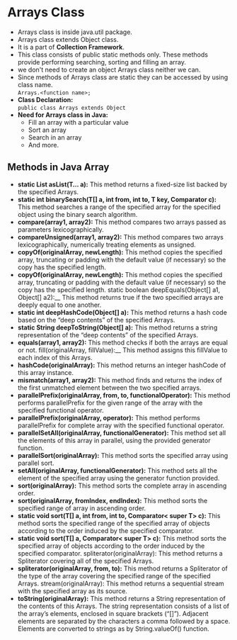 # Arrays Class
* Arrays class is inside java.util package.
* Arrays class extends Object class.
* It is a part of __Collection Framework__.
* This class consists of public static methods only. These methods provide performing searching, sorting and filling an array.
* we don't need to create an object Arrays class neither we can.
* Since methods of Arrays class are static they can be accessed by using class name.<br>
  `Arrays.<function name>;`
* __Class Declaration:__<br>
`public class Arrays extends Object`
* __Need for Arrays class in Java:__
  - Fill an array with a particular value
  - Sort an array
  - Search in an array
  - And more.


## Methods in Java Array
* __static <T> List<T> asList(T… a):__ This method returns a fixed-size list backed by the specified Arrays.
* __static <T> int binarySearch(T[] a, int from, int to, T key, Comparator<T> c):__ This method searches a range of the specified array for the specified object using the binary search algorithm.
* __compare(array1, array2):__ This method compares two arrays passed as parameters lexicographically.
* __compareUnsigned(array1, array2):__ This method compares two arrays lexicographically, numerically treating elements as unsigned.
* __copyOf(originalArray, newLength):__ This method copies the specified array, truncating or padding with the default value (if necessary) so the copy has the specified length.
* __copyOf(originalArray, newLength):__ This method copies the specified array, truncating or padding with the default value (if necessary) so the copy has the specified length.
static boolean deepEquals(Object[] a1, Object[] a2):__ This method returns true if the two specified arrays are deeply equal to one another.
* __static int deepHashCode(Object[] a):__ This method returns a hash code based on the “deep contents” of the specified Arrays.
* __static String deepToString(Object[] a):__ This method returns a string representation of the “deep contents” of the specified Arrays.
* __equals(array1, array2):__ This method checks if both the arrays are equal or not.
fill(originalArray, fillValue):__ This method assigns this fillValue to each index of this Arrays.
* __hashCode(originalArray):__ This method returns an integer hashCode of this array instance.
* __mismatch(array1, array2):__ This method finds and returns the index of the first unmatched element between the two specified arrays.
* __parallelPrefix(originalArray, from, to, functionalOperator):__ This method performs parallelPrefix for the given range of the array with the specified functional operator.
* __parallelPrefix(originalArray, operator):__ This method performs parallelPrefix for complete array with the specified functional operator.
* __parallelSetAll(originalArray, functionalGenerator):__ This method set all the elements of this array in parallel, using the provided generator function.
* __parallelSort(originalArray):__ This method sorts the specified array using parallel sort.
* __setAll(originalArray, functionalGenerator):__ This method sets all the element of the specified array using the generator function provided.
* __sort(originalArray):__ This method sorts the complete array in ascending order.
* __sort(originalArray, fromIndex, endIndex):__ This method sorts the specified range of array in ascending order.
* __static <T> void sort(T[] a, int from, int to, Comparator< super T> c):__ This method sorts the specified range of the specified array of objects according to the order induced by the specified comparator.
* __static <T> void sort(T[] a, Comparator< super T> c):__ This method sorts the specified array of objects according to the order induced by the specified comparator.
spliterator(originalArray): This method returns a Spliterator covering all of the specified Arrays.
* __spliterator(originalArray, from, to):__ This method returns a Spliterator of the type of the array covering the specified range of the specified Arrays.
stream(originalArray): This method returns a sequential stream with the specified array as its source.
* __toString(originalArray):__ This method returns a String representation of the contents of this Arrays. The string representation consists of a list of the array’s elements, enclosed in square brackets (“[]”). Adjacent elements are separated by the characters a comma followed by a space. Elements are converted to strings as by String.valueOf() function.
